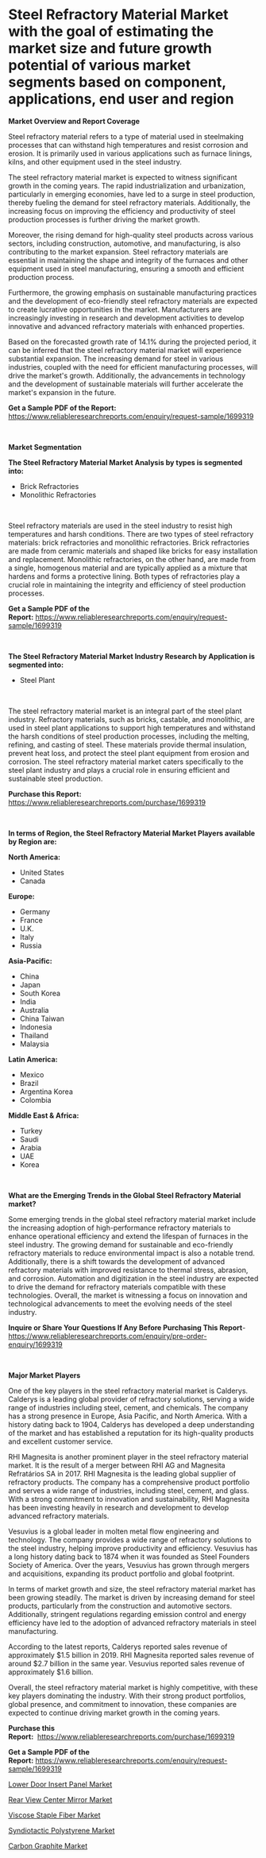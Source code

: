 <p><h1>Steel Refractory Material Market with the goal of estimating the market size and future growth potential of various market segments based on component, applications, end user and region</h1></p><p><strong>Market Overview and Report Coverage</strong></p>
<p><p>Steel refractory material refers to a type of material used in steelmaking processes that can withstand high temperatures and resist corrosion and erosion. It is primarily used in various applications such as furnace linings, kilns, and other equipment used in the steel industry.</p><p>The steel refractory material market is expected to witness significant growth in the coming years. The rapid industrialization and urbanization, particularly in emerging economies, have led to a surge in steel production, thereby fueling the demand for steel refractory materials. Additionally, the increasing focus on improving the efficiency and productivity of steel production processes is further driving the market growth. </p><p>Moreover, the rising demand for high-quality steel products across various sectors, including construction, automotive, and manufacturing, is also contributing to the market expansion. Steel refractory materials are essential in maintaining the shape and integrity of the furnaces and other equipment used in steel manufacturing, ensuring a smooth and efficient production process.</p><p>Furthermore, the growing emphasis on sustainable manufacturing practices and the development of eco-friendly steel refractory materials are expected to create lucrative opportunities in the market. Manufacturers are increasingly investing in research and development activities to develop innovative and advanced refractory materials with enhanced properties.</p><p>Based on the forecasted growth rate of 14.1% during the projected period, it can be inferred that the steel refractory material market will experience substantial expansion. The increasing demand for steel in various industries, coupled with the need for efficient manufacturing processes, will drive the market's growth. Additionally, the advancements in technology and the development of sustainable materials will further accelerate the market's expansion in the future.</p></p>
<p><strong>Get a Sample PDF of the Report:</strong> <a href="https://www.reliableresearchreports.com/enquiry/request-sample/1699319">https://www.reliableresearchreports.com/enquiry/request-sample/1699319</a></p>
<p>&nbsp;</p>
<p><strong>Market Segmentation</strong></p>
<p><strong>The Steel Refractory Material Market Analysis by types is segmented into:</strong></p>
<p><ul><li>Brick Refractories</li><li>Monolithic Refractories</li></ul></p>
<p>&nbsp;</p>
<p><p>Steel refractory materials are used in the steel industry to resist high temperatures and harsh conditions. There are two types of steel refractory materials: brick refractories and monolithic refractories. Brick refractories are made from ceramic materials and shaped like bricks for easy installation and replacement. Monolithic refractories, on the other hand, are made from a single, homogenous material and are typically applied as a mixture that hardens and forms a protective lining. Both types of refractories play a crucial role in maintaining the integrity and efficiency of steel production processes.</p></p>
<p><strong>Get a Sample PDF of the Report:</strong>&nbsp;<a href="https://www.reliableresearchreports.com/enquiry/request-sample/1699319">https://www.reliableresearchreports.com/enquiry/request-sample/1699319</a></p>
<p>&nbsp;</p>
<p><strong>The Steel Refractory Material Market Industry Research by Application is segmented into:</strong></p>
<p><ul><li>Steel Plant</li></ul></p>
<p>&nbsp;</p>
<p><p>The steel refractory material market is an integral part of the steel plant industry. Refractory materials, such as bricks, castable, and monolithic, are used in steel plant applications to support high temperatures and withstand the harsh conditions of steel production processes, including the melting, refining, and casting of steel. These materials provide thermal insulation, prevent heat loss, and protect the steel plant equipment from erosion and corrosion. The steel refractory material market caters specifically to the steel plant industry and plays a crucial role in ensuring efficient and sustainable steel production.</p></p>
<p><strong>Purchase this Report:</strong>&nbsp; <a href="https://www.reliableresearchreports.com/purchase/1699319">https://www.reliableresearchreports.com/purchase/1699319</a></p>
<p>&nbsp;</p>
<p><strong>In terms of Region, the Steel Refractory Material Market Players available by Region are:</strong></p>
<p>
    <p> <strong> North America: </strong>
        <ul>
            <li>United States</li>
            <li>Canada</li>
        </ul>
        </p> 
    <p> <strong> Europe: </strong>
        <ul>
            <li>Germany</li>
            <li>France</li>
            <li>U.K.</li>
            <li>Italy</li>
            <li>Russia</li>
        </ul>
        </p> 
    <p> <strong> Asia-Pacific: </strong>
        <ul>
            <li>China</li>
            <li>Japan</li>
            <li>South Korea</li>
            <li>India</li>
            <li>Australia</li>
            <li>China Taiwan</li>
            <li>Indonesia</li>
            <li>Thailand</li>
            <li>Malaysia</li>
        </ul>
        </p> 
    <p> <strong> Latin America: </strong>
        <ul>
            <li>Mexico</li>
            <li>Brazil</li>
            <li>Argentina Korea</li>
            <li>Colombia</li>
        </ul>
        </p> 
    <p> <strong> Middle East & Africa: </strong>
        <ul>
            <li>Turkey</li>
            <li>Saudi</li>
            <li>Arabia</li>
            <li>UAE</li>
            <li>Korea</li>
        </ul>
    </p>
    </p>
<p>&nbsp;</p>
<p><strong>What are the Emerging Trends in the Global Steel Refractory Material market?</strong></p>
<p><p>Some emerging trends in the global steel refractory material market include the increasing adoption of high-performance refractory materials to enhance operational efficiency and extend the lifespan of furnaces in the steel industry. The growing demand for sustainable and eco-friendly refractory materials to reduce environmental impact is also a notable trend. Additionally, there is a shift towards the development of advanced refractory materials with improved resistance to thermal stress, abrasion, and corrosion. Automation and digitization in the steel industry are expected to drive the demand for refractory materials compatible with these technologies. Overall, the market is witnessing a focus on innovation and technological advancements to meet the evolving needs of the steel industry.</p></p>
<p><strong>Inquire or Share Your Questions If Any Before Purchasing This Report</strong>- <a href="https://www.reliableresearchreports.com/enquiry/pre-order-enquiry/1699319">https://www.reliableresearchreports.com/enquiry/pre-order-enquiry/1699319</a></p>
<p>&nbsp;</p>
<p><strong>Major Market Players</strong></p>
<p><p>One of the key players in the steel refractory material market is Calderys. Calderys is a leading global provider of refractory solutions, serving a wide range of industries including steel, cement, and chemicals. The company has a strong presence in Europe, Asia Pacific, and North America. With a history dating back to 1904, Calderys has developed a deep understanding of the market and has established a reputation for its high-quality products and excellent customer service.</p><p>RHI Magnesita is another prominent player in the steel refractory material market. It is the result of a merger between RHI AG and Magnesita Refratários SA in 2017. RHI Magnesita is the leading global supplier of refractory products. The company has a comprehensive product portfolio and serves a wide range of industries, including steel, cement, and glass. With a strong commitment to innovation and sustainability, RHI Magnesita has been investing heavily in research and development to develop advanced refractory materials.</p><p>Vesuvius is a global leader in molten metal flow engineering and technology. The company provides a wide range of refractory solutions to the steel industry, helping improve productivity and efficiency. Vesuvius has a long history dating back to 1874 when it was founded as Steel Founders Society of America. Over the years, Vesuvius has grown through mergers and acquisitions, expanding its product portfolio and global footprint.</p><p>In terms of market growth and size, the steel refractory material market has been growing steadily. The market is driven by increasing demand for steel products, particularly from the construction and automotive sectors. Additionally, stringent regulations regarding emission control and energy efficiency have led to the adoption of advanced refractory materials in steel manufacturing.</p><p>According to the latest reports, Calderys reported sales revenue of approximately $1.5 billion in 2019. RHI Magnesita reported sales revenue of around $2.7 billion in the same year. Vesuvius reported sales revenue of approximately $1.6 billion.</p><p>Overall, the steel refractory material market is highly competitive, with these key players dominating the industry. With their strong product portfolios, global presence, and commitment to innovation, these companies are expected to continue driving market growth in the coming years.</p></p>
<p><strong>Purchase this Report:</strong>&nbsp;&nbsp;<a href="https://www.reliableresearchreports.com/purchase/1699319">https://www.reliableresearchreports.com/purchase/1699319</a></p>
<p></p>
<p><strong>Get a Sample PDF of the Report:</strong>&nbsp;<a href="https://www.reliableresearchreports.com/enquiry/request-sample/1699319">https://www.reliableresearchreports.com/enquiry/request-sample/1699319</a></p>
<p><p><a href="https://medium.com/@kaceyrath/lower-door-insert-panel-market-comprehensive-assessment-by-type-application-and-geography-109aecc0a38b">Lower Door Insert Panel Market</a></p><p><a href="https://medium.com/@zoeyjohns1903/rear-view-center-mirror-market-analysis-its-cagr-market-segmentation-and-global-industry-overview-92038552a78b">Rear View Center Mirror Market</a></p><p><a href="https://www.linkedin.com/pulse/viscose-staple-fiber-market-insights-players-forecast-till-2030-juiie/">Viscose Staple Fiber Market</a></p><p><a href="https://www.linkedin.com/pulse/syndiotactic-polystyrene-market-challenges-opportunities-5utve/">Syndiotactic Polystyrene Market</a></p><p><a href="https://github.com/Chiragrp25/Market-Research-Report-List-1/blob/main/carbon-graphite-market.md">Carbon Graphite Market</a></p></p>